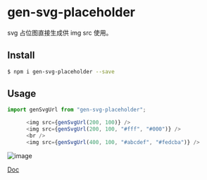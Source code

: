 # gen-svg-placeholder

svg 占位图直接生成供 img src 使用。

## Install

```bash
$ npm i gen-svg-placeholder --save
```

## Usage

```js
import genSvgUrl from "gen-svg-placeholder";

      <img src={genSvgUrl(200, 100)} />
      <img src={genSvgUrl(200, 100, "#fff", "#000")} />
      <br />
      <img src={genSvgUrl(400, 100, "#abcdef", "#fedcba")} />
```

![image](https://github.com/lecepin/gen-svg-placeholder/assets/11046969/93ba18f2-719f-479f-a491-6ede6989f6bb)


[Doc](https://lecepin.github.io/gen-svg-placeholder/build/)
